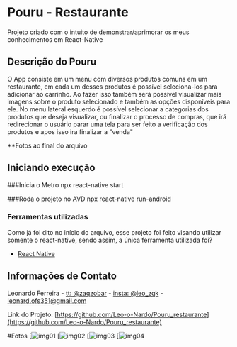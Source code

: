 # Pouru - Restaurante

Projeto criado com o intuito de demonstrar/aprimorar os meus conhecimentos em React-Native

## Descrição do Pouru

O App consiste em um menu com diversos produtos comuns em um restaurante, em cada um desses produtos é possível seleciona-los para adicionar ao carrinho. Ao fazer isso também será possível visualizar mais imagens sobre o produto selecionado e também as opções disponíveis para ele. 
No menu lateral esquerdo é possível selecionar a categorias dos produtos que deseja visualizar, ou finalizar o processo de compras, que irá redirecionar o usuário parar uma tela para ser feito a verificação dos produtos e apos isso ira finalizar a "venda"

**Fotos ao final do arquivo

## Iniciando execução

###Inicia o Metro
npx react-native start

###Roda o projeto no AVD
npx react-native run-android

### Ferramentas utilizadas

Como já foi dito no início do arquivo, esse projeto foi feito visando utilizar somente o react-native, sendo assim, a única ferramenta utilizada foi? 

* [React Native](https://reactnative.dev/)

## Informações de Contato

Leonardo Ferreira - [tt: @zaqzobar](https://twitter.com/zaqzobar) - [insta: @leo_zqk](https://www.instagram.com/leo_zqk/) - leonard.ofs351@gmail.com

Link do Projeto: [https://github.com/Leo-o-Nardo/Pouru_restaurante](https://github.com/Leo-o-Nardo/Pouru_restaurante)


#Fotos
[![img01](https://i.imgur.com/zF8kHKf.png)
[![img02](https://i.imgur.com/1lK8SyN.png)
[![img03](https://i.imgur.com/Ejy6x6d.png)
[![img04](https://i.imgur.com/aCXtFpI.png)
